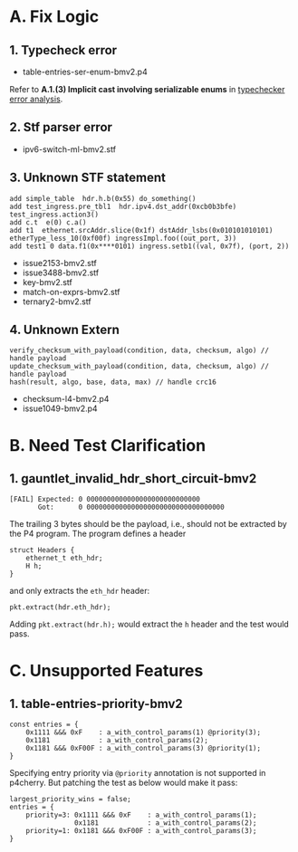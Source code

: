 # A. Fix Logic

## 1. Typecheck error

* table-entries-ser-enum-bmv2.p4

Refer to **A.1.(3) Implicit cast involving serializable enums** in [typechecker error analysis](typecheck-pos.analysis.md).

## 2. Stf parser error

* ipv6-switch-ml-bmv2.stf

## 3. Unknown STF statement

```plaintext
add simple_table  hdr.h.b(0x55) do_something()
add test_ingress.pre_tbl1  hdr.ipv4.dst_addr(0xcb0b3bfe) test_ingress.action3()
add c.t  e(0) c.a()
add t1  ethernet.srcAddr.slice(0x1f) dstAddr_lsbs(0x010101010101) etherType_less_10(0xf00f) ingressImpl.foo((out_port, 3))
add test1 0 data.f1(0x****0101) ingress.setb1((val, 0x7f), (port, 2))
```

* issue2153-bmv2.stf
* issue3488-bmv2.stf
* key-bmv2.stf
* match-on-exprs-bmv2.stf
* ternary2-bmv2.stf

## 4. Unknown Extern

```plaintext
verify_checksum_with_payload(condition, data, checksum, algo) // handle payload
update_checksum_with_payload(condition, data, checksum, algo) // handle payload
hash(result, algo, base, data, max) // handle crc16
```

* checksum-l4-bmv2.p4
* issue1049-bmv2.p4

# B. Need Test Clarification

## 1. gauntlet_invalid_hdr_short_circuit-bmv2

```plaintext
[FAIL] Expected: 0 0000000000000000000000000000
       Got:      0 0000000000000000000000000000000000
```

The trailing 3 bytes should be the payload, i.e., should not be extracted by the P4 program.
The program defines a header

```p4
struct Headers {
    ethernet_t eth_hdr;
    H h;
}
```

and only extracts the `eth_hdr` header:

```p4
pkt.extract(hdr.eth_hdr);
```

Adding `pkt.extract(hdr.h);` would extract the `h` header and the test would pass.

# C. Unsupported Features

## 1. table-entries-priority-bmv2

```p4
const entries = {
    0x1111 &&& 0xF    : a_with_control_params(1) @priority(3);
    0x1181            : a_with_control_params(2);
    0x1181 &&& 0xF00F : a_with_control_params(3) @priority(1);
}
```

Specifying entry priority via `@priority` annotation is not supported in p4cherry.
But patching the test as below would make it pass:

```p4
largest_priority_wins = false;
entries = {
    priority=3: 0x1111 &&& 0xF    : a_with_control_params(1);
                0x1181            : a_with_control_params(2);
    priority=1: 0x1181 &&& 0xF00F : a_with_control_params(3);
}
```
